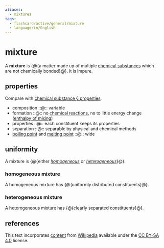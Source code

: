 ```yaml
---
aliases:
  - mixtures
tags:
  - flashcard/active/general/mixture
  - language/in/English
---
```


# mixture

A __mixture__ is {@{a matter made up of multiple [chemical substances](chemical%20substance.md) which are not chemically bonded}@}. It is impure. <!--SR:!2025-08-01,532,250-->

## properties

Compare with [chemical substance § properties](chemical%20substance.md#properties).

- composition ::@:: variable <!--SR:!2027-07-07,1104,290!2024-12-13,211,333-->
- formation ::@:: no [chemical reactions](chemical%20reaction.md), no to little energy change ([enthalpy of mixing](enthalpy%20of%20mixing.md)) <!--SR:!2025-02-28,329,270!2025-06-04,352,353-->
- properties ::@:: each constituent keeps its properties <!--SR:!2025-08-29,644,310!2025-04-15,311,353-->
- separation ::@:: separable by physical and chemical methods <!--SR:!2027-02-14,1014,330!2025-05-13,334,353-->
- [boiling point](boiling%20point.md) and [melting point](melting%20point.md) ::@:: wide <!--SR:!2026-09-13,907,330!2025-02-25,274,353-->

## uniformity

A mixture is {@{either _[homogeneous](#homogeneous%20mixture)_ or _[heterogeneous](#heterogeneous%20mixture)_}@}. <!--SR:!2025-10-19,688,310-->

### homogeneous mixture

A homogeneous mixture has {@{uniformly distributed constituents}@}. <!--SR:!2026-04-13,783,290-->

### heterogeneous mixture

A heterogeneous mixture has {@{clearly separated constituents}@}. <!--SR:!2028-11-28,1510,310-->

## references

This text incorporates [content](https://en.wikipedia.org/wiki/mixture) from [Wikipedia](Wikipedia.md) available under the [CC BY-SA 4.0](https://creativecommons.org/licenses/by-sa/4.0/) license.
